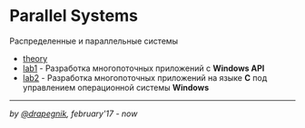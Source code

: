 # Parallel Systems
Распределенные и параллельные системы

* [theory](https://drapegnik.github.io/bsu/programming/parallel-systems/theory.pdf)
* [lab1](https://github.com/Drapegnik/bsu/tree/master/programming/parallel-systems/lab1) - Разработка многопоточных приложений с **Windows API**
* [lab2](https://github.com/Drapegnik/bsu/tree/master/programming/parallel-systems/lab2) - Разработка многопоточных приложений на языке **С** под управлением операционной системы **Windows**

***

*by [@drapegnik](https://github.com/Drapegnik), february'17 - now*